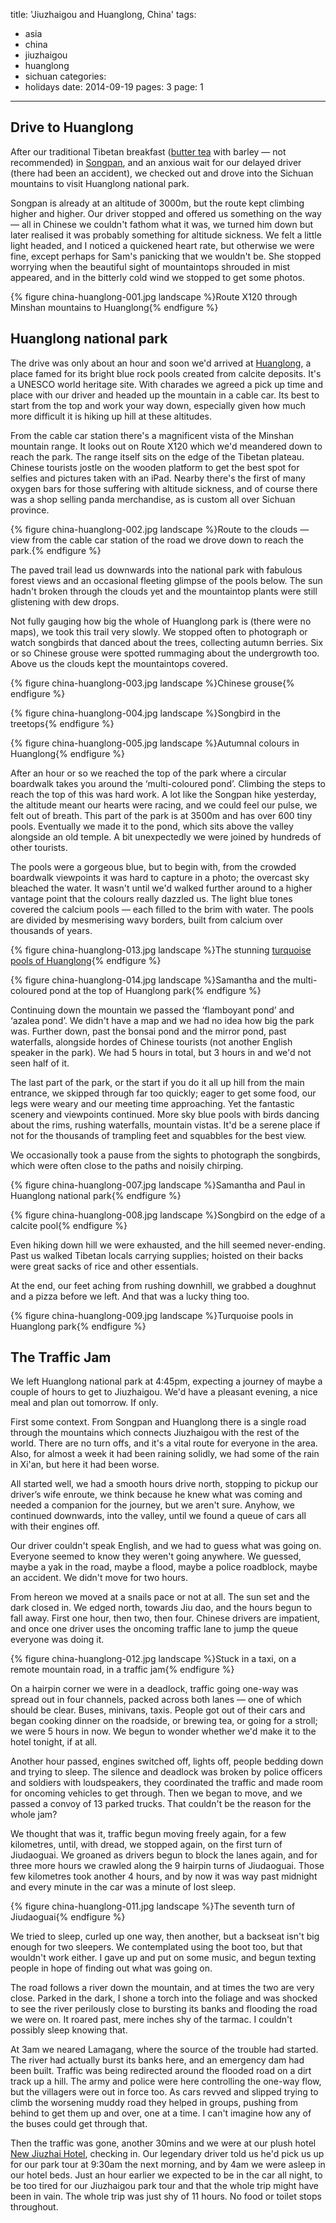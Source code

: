 title: 'Jiuzhaigou and Huanglong, China'
tags:
  - asia
  - china
  - jiuzhaigou
  - huanglong
  - sichuan
categories:
  - holidays
date: 2014-09-19
pages: 3
page: 1
---

## Drive to Huanglong

After our traditional Tibetan breakfast ([butter tea](http://en.wikipedia.org/wiki/Butter_tea) with barley — not recommended) in [Songpan](/2014/09/songpan-china/), and an anxious wait for our delayed driver (there had been an accident), we checked out and drove into the Sichuan mountains to visit Huanglong national park.

Songpan is already at an altitude of 3000m, but the route kept climbing higher and higher. Our driver stopped and offered us something on the way — all in Chinese we couldn't fathom what it was, we turned him down but later realised it was probably something for altitude sickness. We felt a little light headed, and I noticed a quickened heart rate, but otherwise we were fine, except perhaps for Sam's panicking that we wouldn't be. She stopped worrying when the beautiful sight of mountaintops shrouded in mist appeared, and in the bitterly cold wind we stopped to get some photos.

{% figure china-huanglong-001.jpg landscape %}Route X120 through Minshan mountains to Huanglong{% endfigure %}

## Huanglong national park

The drive was only about an hour and soon we'd arrived at [Huanglong](http://en.wikipedia.org/wiki/Huanglong,_Sichuan), a place famed for its bright blue rock pools created from calcite deposits. It's a UNESCO world heritage site. With charades we agreed a pick up time and place with our driver and headed up the mountain in a cable car. Its best to start from the top and work your way down, especially given how much more difficult it is hiking up hill at these altitudes.

From the cable car station there's a magnificent vista of the Minshan mountain range. It looks out on Route X120 which we'd meandered down to reach the park. The range itself sits on the edge of the Tibetan plateau. Chinese tourists jostle on the wooden platform to get the best spot for selfies and pictures taken with an iPad. Nearby there's the first of many oxygen bars for those suffering with altitude sickness, and of course there was a shop selling panda merchandise, as is custom all over Sichuan province.

{% figure china-huanglong-002.jpg landscape %}Route to the clouds — view from the cable car station of the road we drove down to reach the park.{% endfigure %}

The paved trail lead us downwards into the national park with fabulous forest views and an occasional fleeting glimpse of the pools below. The sun hadn't broken through the clouds yet and the mountaintop plants were still glistening with dew drops.

Not fully gauging how big the whole of Huanglong park is (there were no maps), we took this trail very slowly. We stopped often to photograph or watch songbirds that danced about the trees, collecting autumn berries. Six or so Chinese grouse were spotted rummaging about the undergrowth too. Above us the clouds kept the mountaintops covered.

{% figure china-huanglong-003.jpg landscape %}Chinese grouse{% endfigure %}

{% figure china-huanglong-004.jpg landscape %}Songbird in the treetops{% endfigure %}

{% figure china-huanglong-005.jpg landscape %}Autumnal colours in Huanglong{% endfigure %}

After an hour or so we reached the top of the park where a circular boardwalk takes you around the ‘multi-coloured pond’. Climbing the steps to reach the top of this was hard work. A lot like the Songpan hike yesterday, the altitude meant our hearts were racing, and we could feel our pulse, we felt out of breath. This part of the park is at 3500m and has over 600 tiny pools. Eventually we made it to the pond, which sits above the valley alongside an old temple. A bit unexpectedly we were joined by hundreds of other tourists.

The pools were a gorgeous blue, but to begin with, from the crowded boardwalk viewpoints it was hard to capture in a photo; the overcast sky bleached the water. It wasn't until we'd walked further around to a higher vantage point that the colours really dazzled us. The light blue tones covered the calcium pools — each filled to the brim with water. The pools are divided by mesmerising wavy borders, built from calcium over thousands of years.

{% figure china-huanglong-013.jpg landscape %}The stunning [turquoise pools of Huanglong](https://500px.com/photo/87465515/pools-of-huanglong-by-paul-hayes){% endfigure %}

{% figure china-huanglong-014.jpg landscape %}Samantha and the multi-coloured pond at the top of Huanglong park{% endfigure %}

Continuing down the mountain we passed the ‘flamboyant pond’ and ‘azalea pond’. We didn't have a map and we had no idea how big the park was. Further down, past the bonsai pond and the mirror pond, past waterfalls, alongside hordes of Chinese tourists (not another English speaker in the park). We had 5 hours in total, but 3 hours in and we'd not seen half of it.

The last part of the park, or the start if you do it all up hill from the main entrance, we skipped through far too quickly; eager to get some food, our legs were weary and our meeting time approaching. Yet the fantastic scenery and viewpoints continued. More sky blue pools with birds dancing about the rims, rushing waterfalls, mountain vistas. It'd be a serene place if not for the thousands of trampling feet and squabbles for the best view.

We occasionally took a pause from the sights to photograph the songbirds, which were often close to the paths and noisily chirping.

{% figure china-huanglong-007.jpg landscape %}Samantha and Paul in Huanglong national park{% endfigure %}

{% figure china-huanglong-008.jpg landscape %}Songbird on the edge of a calcite pool{% endfigure %}

Even hiking down hill we were exhausted, and the hill seemed never-ending. Past us walked Tibetan locals carrying supplies; hoisted on their backs were great sacks of rice and other essentials.

At the end, our feet aching from rushing downhill, we grabbed a doughnut and a pizza before we left. And that was a lucky thing too.

{% figure china-huanglong-009.jpg landscape %}Turquoise pools in Huanglong park{% endfigure %}

## The Traffic Jam

We left Huanglong national park at 4:45pm, expecting a journey of maybe a couple of hours to get to Jiuzhaigou. We'd have a pleasant evening, a nice meal and plan out tomorrow. If only.

First some context. From Songpan and Huanglong there is a single road through the mountains which connects Jiuzhaigou with the rest of the world. There are no turn offs, and it's a vital route for everyone in the area. Also, for almost a week it had been raining solidly, we had some of the rain in Xi'an, but here it had been worse.

All started well, we had a smooth hours drive north, stopping to pickup our driver’s wife enroute, we think because he knew what was coming and needed a companion for the journey, but we aren't sure. Anyhow, we continued downwards, into the valley, until we found a queue of cars all with their engines off.

Our driver couldn't speak English, and we had to guess what was going on. Everyone seemed to know they weren't going anywhere. We guessed, maybe a yak in the road, maybe a flood, maybe a police roadblock, maybe an accident. We didn't move for two hours.

From hereon we moved at a snails pace or not at all. The sun set and the dark closed in. We edged north, towards Jiu dao, and the hours begun to fall away. First one hour, then two, then four. Chinese drivers are impatient, and once one driver uses the oncoming traffic lane to jump the queue everyone was doing it.

{% figure china-huanglong-012.jpg landscape %}Stuck in a taxi, on a remote mountain road, in a traffic jam{% endfigure %}

On a hairpin corner we were in a deadlock, traffic going one-way was spread out in four channels, packed across both lanes — one of which should be clear. Buses, minivans, taxis. People got out of their cars and began cooking dinner on the roadside, or brewing tea, or going for a stroll; we were 5 hours in now. We begun to wonder whether we'd make it to the hotel tonight, if at all.

Another hour passed, engines switched off, lights off, people bedding down and trying to sleep. The silence and deadlock was broken by police officers and soldiers with loudspeakers, they coordinated the traffic and made room for oncoming vehicles to get through. Then we began to move, and we passed a convoy of 13 parked trucks. That couldn't be the reason for the whole jam?

We thought that was it, traffic begun moving freely again, for a few kilometres, until, with dread, we stopped again, on the first turn of Jiudaoguai. We groaned as drivers begun to block the lanes again, and for three more hours we crawled along the 9 hairpin turns of Jiudaoguai. Those few kilometres took another 4 hours, and by now it was way past midnight and every minute in the car was a minute of lost sleep.

{% figure china-huanglong-011.jpg landscape %}The seventh turn of Jiudaoguai{% endfigure %}

We tried to sleep, curled up one way, then another, but a backseat isn't big enough for two sleepers. We contemplated using the boot too, but that wouldn't work either. I gave up and put on some music, and begun texting people in hope of finding out what was going on.

The road follows a river down the mountain, and at times the two are very close. Parked in the dark, I shone a torch into the foliage and was shocked to see the river perilously close to bursting its banks and flooding the road we were on. It roared past, mere inches shy of the tarmac. I couldn't possibly sleep knowing that.

At 3am we neared Lamagang, where the source of the trouble had started. The river had actually burst its banks here, and an emergency dam had been built. Traffic was being redirected around the flooded road on a dirt track up a hill. The army and police were here controlling the one-way flow, but the villagers were out in force too. As cars revved and slipped trying to climb the worsening muddy road they helped in groups, pushing from behind to get them up and over, one at a time. I can't imagine how any of the buses could get through that.

Then the traffic was gone, another 30mins and we were at our plush hotel [New Jiuzhai Hotel](http://www.tripadvisor.co.uk/Hotel_Review-g303770-d505753-Reviews-New_Jiu_Zhai_Hotel-Jiuzhaigou_County_Sichuan.html), checking in. Our legendary driver told us he'd pick us up for our park tour at 9:30am the next morning, and by 4am we were asleep in our hotel beds. Just an hour earlier we expected to be in the car all night, to be too tired for our Jiuzhaigou park tour and that the whole trip might have been in vain. The whole trip was just shy of 11 hours. No food or toilet stops throughout.
